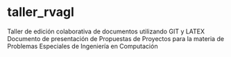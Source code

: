 taller_rvagl
============

Taller de edición colaborativa de documentos utilizando GIT y LATEX
Documento de presentación de Propuestas de Proyectos para la materia de Problemas Especiales de Ingeniería en Computación
